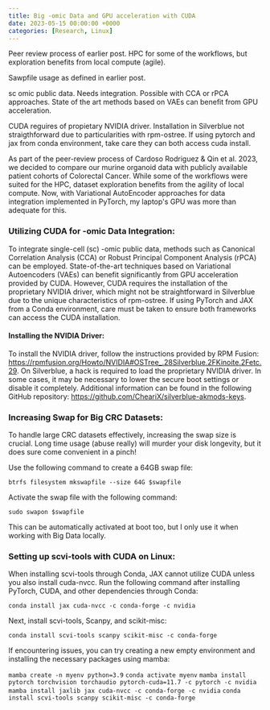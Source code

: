 ```yaml
---
title: Big -omic Data and GPU acceleration with CUDA
date: 2023-05-15 00:00:00 +0000
categories: [Research, Linux]
---
```


Peer review process of earlier post. HPC for some of the workflows, but exploration benefits from local compute (agile).

Sawpfile usage as defined in earlier post.

sc omic public data. Needs integration. Possible with CCA or rPCA approaches. State of the art methods based on VAEs can benefit from GPU acceleration.

CUDA reguires of propietary NVIDIA driver. Installation in Silverblue not straigthforward due to particularities with rpm-ostree. If using pytorch and jax from conda environment, take care they can both access cuda install.


As part of the peer-review process of Cardoso Rodriguez & Qin et al. 2023, we decided to compare our murine organoid data with publicly available patient cohorts of Colorectal Cancer. While some of the workflows were suited for the HPC, dataset exploration benefits from the agility of local compute. 
Now, with Variational AutoEncoder approaches for data integration implemented in PyTorch, my laptop's GPU was more than adequate for this.


### Utilizing CUDA for -omic Data Integration:

To integrate single-cell (sc) -omic public data, methods such as Canonical Correlation Analysis (CCA) or Robust Principal Component Analysis (rPCA) can be employed. State-of-the-art techniques based on Variational Autoencoders (VAEs) can benefit significantly from GPU acceleration provided by CUDA. However, CUDA requires the installation of the proprietary NVIDIA driver, which might not be straightforward in Silverblue due to the unique characteristics of rpm-ostree. If using PyTorch and JAX from a Conda environment, care must be taken to ensure both frameworks can access the CUDA installation.


#### Installing the NVIDIA Driver:

To install the NVIDIA driver, follow the instructions provided by RPM Fusion: https://rpmfusion.org/Howto/NVIDIA#OSTree_.28Silverblue.2FKinoite.2Fetc.29. On Silverblue, a hack is required to load the proprietary NVIDIA driver. In some cases, it may be necessary to lower the secure boot settings or disable it completely. Additional information can be found in the following GitHub repository: https://github.com/CheariX/silverblue-akmods-keys.

### Increasing Swap for Big CRC Datasets:

To handle large CRC datasets effectively, increasing the swap size is crucial. Long time usage (abuse really) will murder your disk longevity, but it does sure come convenient in a pinch!

Use the following command to create a 64GB swap file:

`btrfs filesystem mkswapfile --size 64G $swapfile`

Activate the swap file with the following command:

`sudo swapon $swapfile`

This can be automatically activated at boot too, but I only use it when working with Big Data locally.

### Setting up scvi-tools with CUDA on Linux:

When installing scvi-tools through Conda, JAX cannot utilize CUDA unless you also install cuda-nvcc. Run the following command after installing PyTorch, CUDA, and other dependencies through Conda:

`conda install jax cuda-nvcc -c conda-forge -c nvidia`

Next, install scvi-tools, Scanpy, and scikit-misc:

`conda install scvi-tools scanpy scikit-misc -c conda-forge`

If encountering issues, you can try creating a new empty environment and installing the necessary packages using mamba:

`mamba create -n myenv python=3.9`
`conda activate myenv`
`mamba install pytorch torchvision torchaudio pytorch-cuda=11.7 -c pytorch -c nvidia`
`mamba install jaxlib jax cuda-nvcc -c conda-forge -c nvidia`
`conda install scvi-tools scanpy scikit-misc -c conda-forge`
